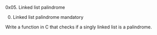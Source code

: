 0x05. Linked list palindrome

0. Linked list palindrome mandatory

Write a function in C that checks if a singly linked list is a palindrome.